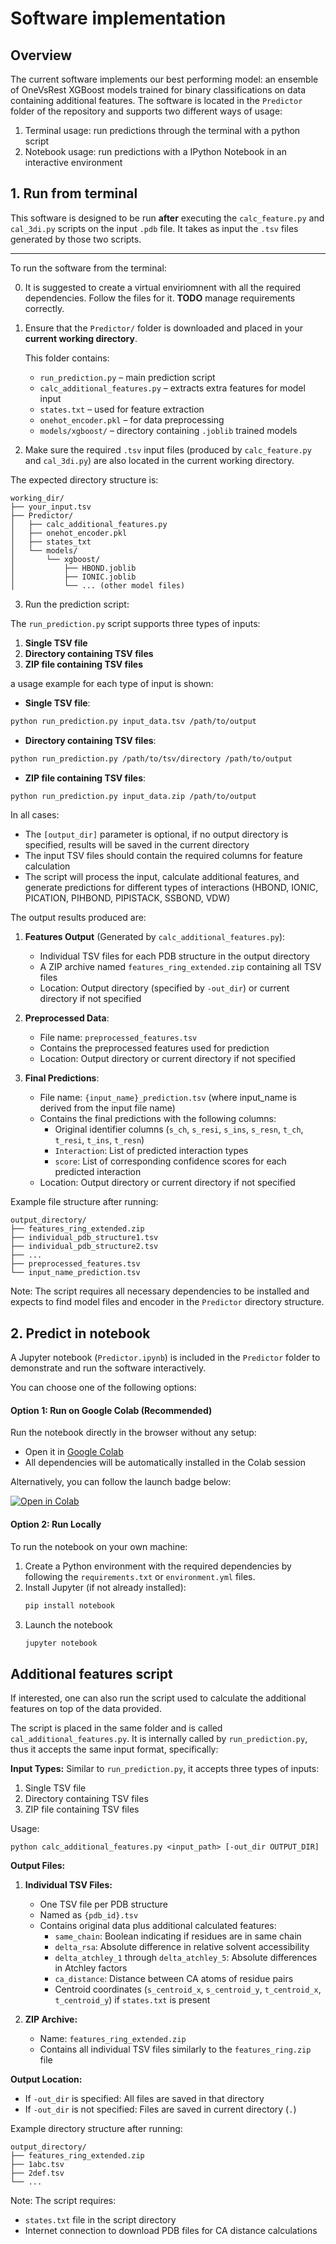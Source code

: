 # Software implementation

## Overview
The current software implements our best performing model: an ensemble of OneVsRest XGBoost models trained for binary classifications on data containing additional features.
The software is located in the `Predictor` folder of the repository and supports two different ways of usage:
1. Terminal usage: run predictions through the terminal with a python script
2. Notebook usage: run predictions with a IPython Notebook in an interactive environment

## 1. Run from terminal
This software is designed to be run **after** executing the `calc_feature.py` and `cal_3di.py` scripts on the input `.pdb` file. It takes as input the `.tsv` files generated by those two scripts.

---

To run the software from the terminal:

0. It is suggested to create a virtual enviriomnent with all the required dependencies. Follow the files for it.
   **TODO** manage requirements correctly.

2. Ensure that the `Predictor/` folder is downloaded and placed in your **current working directory**.
   
   This folder contains:
   - `run_prediction.py` – main prediction script
   - `calc_additional_features.py` – extracts extra features for model input
   - `states.txt` – used for feature extraction
   - `onehot_encoder.pkl` – for data preprocessing
   - `models/xgboost/` – directory containing `.joblib` trained models

3. Make sure the required `.tsv` input files (produced by `calc_feature.py` and `cal_3di.py`) are also located in the current working directory.

The expected directory structure is:
```
working_dir/
├── your_input.tsv
├── Predictor/
│   ├── calc_additional_features.py
│   ├── onehot_encoder.pkl
│   ├── states_txt
│   └── models/
│       └── xgboost/
│           ├── HBOND.joblib
│           ├── IONIC.joblib
│           └── ... (other model files)
```

3. Run the prediction script:

The `run_prediction.py` script supports three types of inputs:
1. **Single TSV file**
2. **Directory containing TSV files**
3. **ZIP file containing TSV files**

a usage example for each type of input is shown:
* **Single TSV file**:
``` bash
python run_prediction.py input_data.tsv /path/to/output
```
* **Directory containing TSV files**:
``` bash
python run_prediction.py /path/to/tsv/directory /path/to/output
```
* **ZIP file containing TSV files**:
``` bash
python run_prediction.py input_data.zip /path/to/output
```

In all cases:
- The `[output_dir]` parameter is optional, if no output directory is specified, results will be saved in the current directory
- The input TSV files should contain the required columns for feature calculation
- The script will process the input, calculate additional features, and generate predictions for different types of interactions (HBOND, IONIC, PICATION, PIHBOND, PIPISTACK, SSBOND, VDW)


The output results produced are:

1. **Features Output** (Generated by `calc_additional_features.py`):
   - Individual TSV files for each PDB structure in the output directory
   - A ZIP archive named `features_ring_extended.zip` containing all TSV files
   - Location: Output directory (specified by `-out_dir`) or current directory if not specified

2. **Preprocessed Data**:
   - File name: `preprocessed_features.tsv`
   - Contains the preprocessed features used for prediction
   - Location: Output directory or current directory if not specified

3. **Final Predictions**:
   - File name: `{input_name}_prediction.tsv` (where input_name is derived from the input file name)
   - Contains the final predictions with the following columns:
     - Original identifier columns (`s_ch`, `s_resi`, `s_ins`, `s_resn`, `t_ch`, `t_resi`, `t_ins`, `t_resn`)
     - `Interaction`: List of predicted interaction types
     - `score`: List of corresponding confidence scores for each predicted interaction
   - Location: Output directory or current directory if not specified

Example file structure after running:
```
output_directory/
├── features_ring_extended.zip
├── individual_pdb_structure1.tsv
├── individual_pdb_structure2.tsv
├── ...
├── preprocessed_features.tsv
└── input_name_prediction.tsv
```

Note: The script requires all necessary dependencies to be installed and expects to find model files and encoder in the `Predictor` directory structure.



## 2. Predict in notebook
A Jupyter notebook (`Predictor.ipynb`) is included in the `Predictor` folder to demonstrate and run the software interactively.

You can choose one of the following options:

#### Option 1: Run on Google Colab (Recommended)

Run the notebook directly in the browser without any setup:

- Open it in [Google Colab](https://colab.research.google.com/)
- All dependencies will be automatically installed in the Colab session

Alternatively, you can follow the launch badge below:

[![Open in Colab](https://colab.research.google.com/assets/colab-badge.svg)](https://colab.research.google.com/github/enric-bazz/protein-contact-classification/master/Predictor/Predictor.ipynb)

#### Option 2: Run Locally

To run the notebook on your own machine:

1. Create a Python environment with the required dependencies by following the `requirements.txt` or `environment.yml` files.
3. Install Jupyter (if not already installed):
   ```bash
   pip install notebook
4. Launch the notebook
   ```bash
   jupyter notebook


## Additional features script
If interested, one can also run the script used to calculate the additional features on top of the data provided. 

The script is placed in the same folder and is called `cal_additional_features.py`. It is internally called by `run_prediction.py`, thus it accepts the same input format, specifically:

**Input Types:**
Similar to `run_prediction.py`, it accepts three types of inputs:
1. Single TSV file
2. Directory containing TSV files
3. ZIP file containing TSV files

Usage:
```shell script
python calc_additional_features.py <input_path> [-out_dir OUTPUT_DIR]
```


**Output Files:**
1. **Individual TSV Files:**
   - One TSV file per PDB structure
   - Named as `{pdb_id}.tsv`
   - Contains original data plus additional calculated features:
     - `same_chain`: Boolean indicating if residues are in same chain
     - `delta_rsa`: Absolute difference in relative solvent accessibility
     - `delta_atchley_1` through `delta_atchley_5`: Absolute differences in Atchley factors
     - `ca_distance`: Distance between CA atoms of residue pairs
     - Centroid coordinates (`s_centroid_x`, `s_centroid_y`, `t_centroid_x`, `t_centroid_y`) if `states.txt` is present

2. **ZIP Archive:**
   - Name: `features_ring_extended.zip`
   - Contains all individual TSV files similarly to the `features_ring.zip` file

**Output Location:**
- If `-out_dir` is specified: All files are saved in that directory
- If `-out_dir` is not specified: Files are saved in current directory (`.`)

Example directory structure after running:
```
output_directory/
├── features_ring_extended.zip
├── 1abc.tsv
├── 2def.tsv
└── ...
```


Note: The script requires:
- `states.txt` file in the script directory
- Internet connection to download PDB files for CA distance calculations
